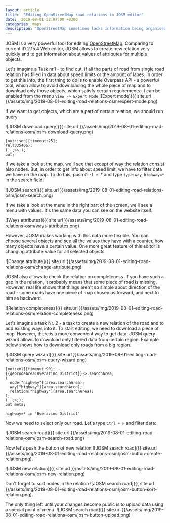 ```yaml
---
layout: article
title:  "Editing OpenStreetMap road relations in JOSM editor"
date:  2019-08-01 22:07:00 +0300
categories: maps
description: "OpenStreetMap sometimes lacks information being organised into relations, and it's quite visible among road relations of some countries."
---
```

JOSM is a very powerful tool for editing <a target="_blank" href="https://www.openstreetmap.org/">OpenStreetMap</a>. Comparing to current iD 2.15.4 Web editor, JOSM allows to create new relation very quickly and to get information about values of attributes for multiple objects.

Let's imagine a Task nr.1 - to find out, if all the parts of road from single road relation has filled in data about speed limits or the amount of lanes. 
In order to get this info, the first thing to do is to enable Overpass API - a powerful tool, which allow to avoid downloading the whole piece of map and to download only those objects, which satisfy certain requirements.
It can be enabled from the menu `View -> Expert Mode`
![Expert mode]({{ site.url }}/assets/img/2019-08-01-editing-road-relations-osm/expert-mode.png)

If we want to get objects, which are a part of certain relation, we should run query


![JOSM download query]({{ site.url }}/assets/img/2019-08-01-editing-road-relations-osm/josm-download-query.png)
```
[out:json][timeout:25];    
rel(335406);
(._;>>;);
out;
```

If we take a look at the map, we'll see that except of way the relation consist also nodes. But, in order to get info about speed limit, we have to filter data we have on the map.
To do this, push `Ctrl + F` and type `type:way highway=* ` in the search field.

![JOSM search]({{ site.url }}/assets/img/2019-08-01-editing-road-relations-osm/josm-search.png)

If we take a look at the menu in the right part of the screen, we'll see a menu with values. It's the same data you can see on the website itself. 

![Ways attributes]({{ site.url }}/assets/img/2019-08-01-editing-road-relations-osm/ways-attributes.png)

However, JOSM makes working with this data more flexible. You can choose several objects and see all the values they have with a counter, how many objects have a certain value.
One more great feature of this editor is changing attribute value for all selected objects.

![Change attribute]({{ site.url }}/assets/img/2019-08-01-editing-road-relations-osm/change-attribute.png)

JOSM also allows to check the relation on completeness. If you have such a gap in the relation, it probably means that some piece of road is missing. 
However, real life shows that things aren't so simple about direction of the road - some roads have one piece of map chosen as forward, and next to him as backward.

![Relation completeness]({{ site.url }}/assets/img/2019-08-01-editing-road-relations-osm/relation-completeness.png)


Let's imagine a task Nr. 2 -  a task to create a new relation of the road and to add existing ways into it. To start editing, we need to download a piece of map. However, there is a more convenient way to get data.
JOSM query wizard allows to download only filtered data from certain region. Example below shows how to download only roads from a big region.

![JOSM query wizard]({{ site.url }}/assets/img/2019-08-01-editing-road-relations-osm/josm-query-wizard.png)

```
[out:xml][timeout:90];
{{geocodeArea:Byerazino District}}->.searchArea;
(
  node["highway"](area.searchArea);
  way["highway"](area.searchArea);
  relation["highway"](area.searchArea);
);
(._;>;);
out meta;
```

`highway=* in 'Byerazino District'`

Now we need to select only our road. Let's type `Ctrl + F` and filter data:

![JOSM search road]({{ site.url }}/assets/img/2019-08-01-editing-road-relations-osm/josm-search-road.png)

Now let's push the button of new relation  ![JOSM search road]({{ site.url }}/assets/img/2019-08-01-editing-road-relations-osm/josm-button-create-relation.png).

![JOSM new relation]({{ site.url }}/assets/img/2019-08-01-editing-road-relations-osm/josm-new-relation.png)

Don't forget to sort nodes in the relation ![JOSM search road]({{ site.url }}/assets/img/2019-08-01-editing-road-relations-osm/josm-button-sort-relation.png).

The only thing left until your changes become public is to upload data using a special point of menu. ![JOSM search road]({{ site.url }}/assets/img/2019-08-01-editing-road-relations-osm/josm-button-upload.png)